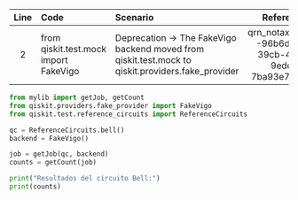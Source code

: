 | Line | Code | Scenario | Reference | Artifact | Refactoring |   
| :--: | :--- | :------- | :-------: | :------- | :---------- | 
| 2 | from qiskit.test.mock import FakeVigo | Deprecation -> The FakeVigo backend moved from qiskit.test.mock to qiskit.providers.fake_provider | qrn_notax_ddbb--96b6d043-39cb-4f7c-9edd-7ba93e73ed67 | FakeVigo | from qiskit.providers.fake_provider import FakeVigo |


```python
from mylib import getJob, getCount
from qiskit.providers.fake_provider import FakeVigo
from qiskit.test.reference_circuits import ReferenceCircuits

qc = ReferenceCircuits.bell()
backend = FakeVigo()

job = getJob(qc, backend)
counts = getCount(job)

print("Resultados del circuito Bell:")
print(counts)
```